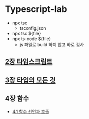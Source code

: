 # Typescript-lab

- npx tsc
    - tsconfig.json
- npx tsc ${file}
- npx ts-node ${file}
    - js 파일로 build 하지 않고 바로 검사

## [2장 타입스크립트](./markdown/chapter2.md) 
## [3장 타입의 모든 것](./markdown/chapter3.md) 
## 4장 함수
- [4.1 함수 선언과 호출](./markdown/chapter4.1.md) 

